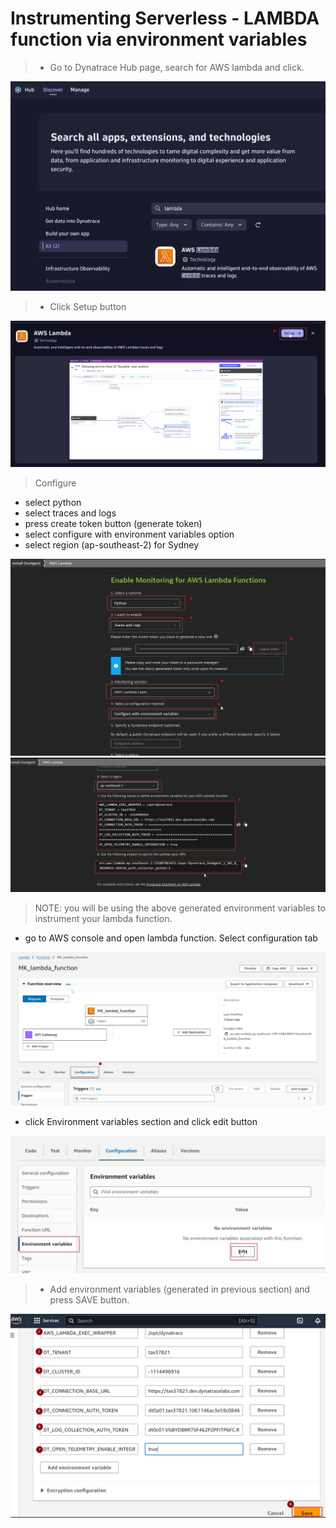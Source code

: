 # Instrumenting Serverless - LAMBDA function via environment variables

> - Go to Dynatrace Hub page, search for AWS lambda and click.

![](https://github.com/hakansuku/D1APACTraining/blob/main/images/lambda/hublambda.png?raw=true)

> - Click Setup button

![](https://github.com/hakansuku/D1APACTraining/blob/main/images/lambda/setup.png?raw=true)

> Configure 
- select python
- select traces and logs
- press create token button (generate token)
- select configure with environment variables option
- select region (ap-southeast-2) for Sydney

![](https://github.com/hakansuku/D1APACTraining/blob/main/images/lambda/env1.png?raw=true)
![](https://github.com/hakansuku/D1APACTraining/blob/main/images/lambda/env2.png?raw=true)

> NOTE: you will be using the above generated environment variables to instrument your lambda function.

- go to AWS console and open lambda function.  Select configuration tab

![](https://github.com/hakansuku/D1APACTraining/blob/main/images/lambda/configuration.png?raw=true)

- click Environment variables section and click edit button

![](https://github.com/hakansuku/D1APACTraining/blob/main/images/lambda/edit.png?raw=true)

> - Add environment variables (generated in previous section) and press SAVE button.

![](https://github.com/hakansuku/D1APACTraining/blob/main/images/lambda/lambdaenvvariableSAVE.png?raw=true)
